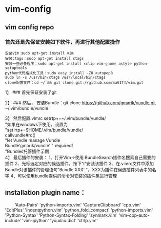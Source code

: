 # vim-config
## vim config repo

### 首先还是先保证安装如下软件，再进行其他配置操作 

    安装vim sudo apt-get install vim
    安装ctags：sudo apt-get install ctags
    安装一些必备程序：sudo apt-get install xclip vim-gnome astyle python-setuptools
    python代码格式化工具：sudo easy_install -ZU autopep8
    sudo ln -s /usr/bin/ctags /usr/local/bin/ctags
    clone配置文件：cd ~/ && git clone git://github.com/ma6174/vim.git


1】 ### 首先保证安装了git

2】  ### 然后， 安装Bundle：git clone https://github.com/gmarik/vundle.git ~/.vim/bundle/vundle

3】 然后配置.vimrc 
        setrtp+=~/.vim/bundle/vundle/  
        "如果在windows下使用，设置为  
        "set rtp+=$HOME/.vim/bundle/vundle/  
        callvundle#rc()  
        "let Vundle manage Vundle  
        Bundle'gmarik/vundle' " required!  
        "Bundles托管插件示例  
4】  最后插件的安装：
    1、打开Vim→使用:BundleSearch插件名搜索自己需要的插件
    2、光标选定对应的候选插件，按下“i”安装该插件
    3、在.vimrc文件中添加Bundle对该插件的管理语句”Bundle'XXX' ”，XXX为插件在候选插件列表中的名字
    4、可以使用bundle提供的命令对安装的插件集进行管理

## installation plugin name：
          'Auto-Pairs'
          'python-imports.vim'
          'CaptureClipboard'
          'cpp.vim'
          'EditPlus'
          'indentpython.vim'
          'python_fold_compact'
          'python-imports.vim'
          'Python-Syntax'
          'Python-Syntax-Folding'
          'synmark.vim'
          'vim-cpp-auto-include'
          'vim-ipython'
          'youdao.dict'
          'ctrlp.vim'
